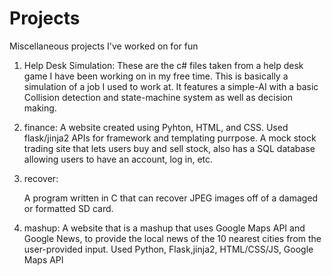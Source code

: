 # Projects
Miscellaneous projects I've worked on for fun

1. Help Desk Simulation:
    These are the c# files taken from a help desk game I have been working on in my free time. 
    This is basically a simulation of a job I used to work at. It features a simple-AI with a basic Collision detection and state-machine system as well as decision making.
  
2. finance:
    A website created using Pyhton, HTML, and CSS. Used flask/jinja2 APIs for framework and templating purrpose. 
    A mock stock trading site that lets users buy and sell stock, also has a SQL database allowing users to have an account, log in, etc.
    
3. recover:
    
    A program written in C that can recover JPEG images off of a damaged or formatted SD card.
    
4. mashup:
    A website that is a mashup that uses Google Maps API and Google News, to provide the local news of the 10 nearest cities from the user-provided input.
    Used Python, Flask,jinja2, HTML/CSS/JS, Google Maps API
